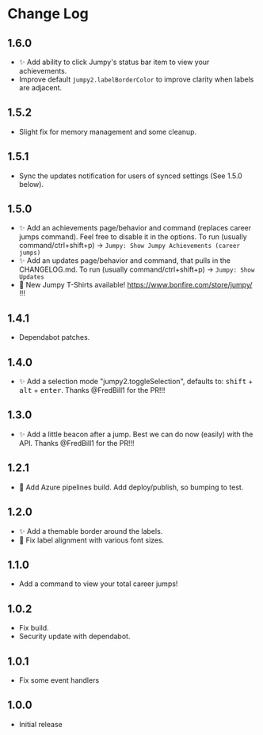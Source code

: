 # Change Log

## 1.6.0

-   ✨ Add ability to click Jumpy's status bar item to view your achievements.
-   Improve default `jumpy2.labelBorderColor` to improve clarity when labels are adjacent.

## 1.5.2

-   Slight fix for memory management and some cleanup.

## 1.5.1

-   Sync the updates notification for users of synced settings (See 1.5.0 below).

## 1.5.0

-   ✨ Add an achievements page/behavior and command (replaces career jumps command). Feel free to disable it in the options. To run (usually command/ctrl+shift+p) -> `Jumpy: Show Jumpy Achievements (career jumps)`
-   ✨ Add an updates page/behavior and command, that pulls in the CHANGELOG.md. To run (usually command/ctrl+shift+p) -> `Jumpy: Show Updates`
-   👕 New Jumpy T-Shirts available! https://www.bonfire.com/store/jumpy/ !!!

## 1.4.1

-   Dependabot patches.

## 1.4.0

-   ✨ Add a selection mode "jumpy2.toggleSelection", defaults to: <kbd>shift</kbd> + <kbd>alt</kbd> + <kbd>enter</kbd>. Thanks @FredBill1 for the PR!!!

## 1.3.0

-   ✨ Add a little beacon after a jump. Best we can do now (easily) with the API. Thanks @FredBill1 for the PR!!!

## 1.2.1

-   👷 Add Azure pipelines build. Add deploy/publish, so bumping to test.

## 1.2.0

-   ✨ Add a themable border around the labels.
-   🐛 Fix label alignment with various font sizes.

## 1.1.0

-   Add a command to view your total career jumps!

## 1.0.2

-   Fix build.
-   Security update with dependabot.

## 1.0.1

-   Fix some event handlers

## 1.0.0

-   Initial release
